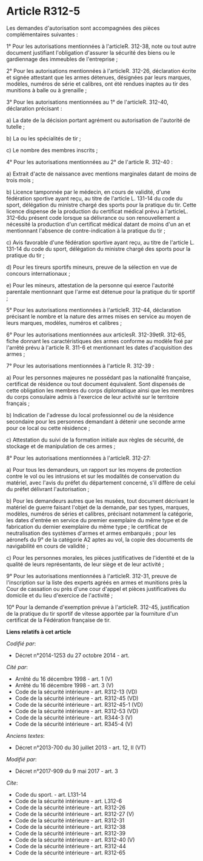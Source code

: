 # Article R312-5

Les demandes d'autorisation sont accompagnées des pièces complémentaires suivantes :

1° Pour les autorisations mentionnées à l'articleR. 312-38, note ou tout autre document justifiant l'obligation d'assurer la
sécurité des biens ou le gardiennage des immeubles de l'entreprise ;

2° Pour les autorisations mentionnées à l'articleR. 312-26, déclaration écrite et signée attestant que les armes détenues,
désignées par leurs marques, modèles, numéros de série et calibres, ont été rendues inaptes au tir des munitions à balle ou à
grenaille ;

3° Pour les autorisations mentionnées au 1° de l'articleR. 312-40, déclaration précisant :

a) La date de la décision portant agrément ou autorisation de l'autorité de tutelle ;

b) La ou les spécialités de tir ;

c) Le nombre des membres inscrits ;

4° Pour les autorisations mentionnées au 2° de l'article R. 312-40 :

a) Extrait d'acte de naissance avec mentions marginales datant de moins de trois mois ;

b) Licence tamponnée par le médecin, en cours de validité, d'une fédération sportive ayant reçu, au titre de l'article L.
131-14 du code du sport, délégation du ministre chargé des sports pour la pratique du tir. Cette licence dispense de la
production du certificat médical prévu à l'articleL. 312-6du présent code lorsque sa délivrance ou son renouvellement a
nécessité la production d'un certificat médical datant de moins d'un an et mentionnant l'absence de contre-indication à la
pratique du tir ;

c) Avis favorable d'une fédération sportive ayant reçu, au titre de l'article L. 131-14 du code du sport, délégation du
ministre chargé des sports pour la pratique du tir ;

d) Pour les tireurs sportifs mineurs, preuve de la sélection en vue de concours internationaux ;

e) Pour les mineurs, attestation de la personne qui exerce l'autorité parentale mentionnant que l'arme est détenue pour la
pratique du tir sportif ;

5° Pour les autorisations mentionnées à l'articleR. 312-44, déclaration précisant le nombre et la nature des armes mises en
service au moyen de leurs marques, modèles, numéros et calibres ;

6° Pour les autorisations mentionnées aux articlesR. 312-39etR. 312-65, fiche donnant les caractéristiques des armes conforme
au modèle fixé par l'arrêté prévu à l'article R. 311-6 et mentionnant les dates d'acquisition des armes ;

7° Pour les autorisations mentionnées à l'article R. 312-39 :

a) Pour les personnes majeures ne possédant pas la nationalité française, certificat de résidence ou tout document
équivalent. Sont dispensés de cette obligation les membres du corps diplomatique ainsi que les membres du corps consulaire
admis à l'exercice de leur activité sur le territoire français ;

b) Indication de l'adresse du local professionnel ou de la résidence secondaire pour les personnes demandant à détenir une
seconde arme pour ce local ou cette résidence ;

c) Attestation du suivi de la formation initiale aux règles de sécurité, de stockage et de manipulation de ces armes ;

8° Pour les autorisations mentionnées à l'articleR. 312-27:

a) Pour tous les demandeurs, un rapport sur les moyens de protection contre le vol ou les intrusions et sur les modalités de
conservation du matériel, avec l'avis du préfet du département concerné, s'il diffère de celui du préfet délivrant
l'autorisation ;

b) Pour les demandeurs autres que les musées, tout document décrivant le matériel de guerre faisant l'objet de la demande,
par ses types, marques, modèles, numéros de séries et calibres, précisant notamment la catégorie, les dates d'entrée en
service du premier exemplaire du même type et de fabrication du dernier exemplaire du même type ; le certificat de
neutralisation des systèmes d'armes et armes embarqués ; pour les aéronefs du 9° de la catégorie A2 aptes au vol, la copie
des documents de navigabilité en cours de validité ;

c) Pour les personnes morales, les pièces justificatives de l'identité et de la qualité de leurs représentants, de leur siège
et de leur activité ;

9° Pour les autorisations mentionnées à l'articleR. 312-31, preuve de l'inscription sur la liste des experts agréés en armes
et munitions près la Cour de cassation ou près d'une cour d'appel et pièces justificatives du domicile et du lieu d'exercice
de l'activité ;

10° Pour la demande d'exemption prévue à l'articleR. 312-45, justification de la pratique du tir sportif de vitesse apportée
par la fourniture d'un certificat de la Fédération française de tir.

**Liens relatifs à cet article**

_Codifié par_:

  - Décret n°2014-1253 du 27 octobre 2014 - art.

_Cité par_:

  - Arrêté du 16 décembre 1998 - art. 1 (V)
  - Arrêté du 16 décembre 1998 - art. 3 (V)
  - Code de la sécurité intérieure - art. R312-13 (VD)
  - Code de la sécurité intérieure - art. R312-45 (VD)
  - Code de la sécurité intérieure - art. R312-45-1 (VD)
  - Code de la sécurité intérieure - art. R312-53 (VD)
  - Code de la sécurité intérieure - art. R344-3 (V)
  - Code de la sécurité intérieure - art. R345-4 (V)

_Anciens textes_:

  - Décret n°2013-700 du 30 juillet 2013 - art. 12, II (VT)

_Modifié par_:

  - Décret n°2017-909 du 9 mai 2017 - art. 3

_Cite_:

  - Code du sport. - art. L131-14
  - Code de la sécurité intérieure - art. L312-6
  - Code de la sécurité intérieure - art. R312-26
  - Code de la sécurité intérieure - art. R312-27 (V)
  - Code de la sécurité intérieure - art. R312-31
  - Code de la sécurité intérieure - art. R312-38
  - Code de la sécurité intérieure - art. R312-39
  - Code de la sécurité intérieure - art. R312-40 (V)
  - Code de la sécurité intérieure - art. R312-44
  - Code de la sécurité intérieure - art. R312-65
